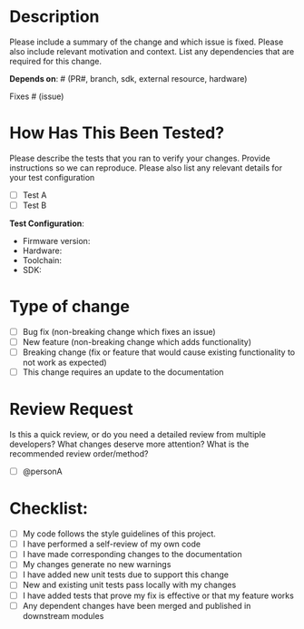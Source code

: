 # Description

Please include a summary of the change and which issue is fixed. Please also include relevant motivation and context. List any dependencies that are required for this change.

**Depends on**: # (PR#, branch, sdk, external resource, hardware)

Fixes # (issue)

# How Has This Been Tested?

Please describe the tests that you ran to verify your changes. Provide instructions so we can reproduce. Please also list any relevant details for your test configuration

- [ ] Test A
- [ ] Test B

**Test Configuration**:
* Firmware version:
* Hardware:
* Toolchain:
* SDK:

# Type of change

- [ ] Bug fix (non-breaking change which fixes an issue)
- [ ] New feature (non-breaking change which adds functionality)
- [ ] Breaking change (fix or feature that would cause existing functionality to not work as expected)
- [ ] This change requires an update to the documentation

# Review Request

Is this a quick review, or do you need a detailed review from multiple developers? What changes deserve more attention? What is the recommended review order/method?

- [ ] @personA

# Checklist:

- [ ] My code follows the style guidelines of this project.
- [ ] I have performed a self-review of my own code
- [ ] I have made corresponding changes to the documentation
- [ ] My changes generate no new warnings
- [ ] I have added new unit tests due to support this change
- [ ] New and existing unit tests pass locally with my changes
- [ ] I have added tests that prove my fix is effective or that my feature works
- [ ] Any dependent changes have been merged and published in downstream modules
